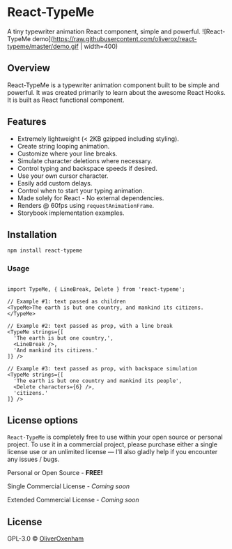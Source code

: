 # React-TypeMe

A tiny typewriter animation React component, simple and powerful.
![React-TypeMe demo](https://raw.githubusercontent.com/oliverox/react-typeme/master/demo.gif | width=400)

## Overview

React-TypeMe is a typewriter animation component built to be simple and powerful. 
It was created primarily to learn about the awesome React Hooks. It is built as React functional component.


## Features

* Extremely lightweight (< 2KB gzipped including styling).
* Create string looping animation.
* Customize where your line breaks.
* Simulate character deletions where necessary.
* Control typing and backspace speeds if desired.
* Use your own cursor character.
* Easily add custom delays.
* Control when to start your typing animation.
* Made solely for React - No external dependencies.
* Renders @ 60fps using `requestAnimationFrame`.
* Storybook implementation examples.

## Installation

```bash
npm install react-typeme
```

### Usage

```JSX

import TypeMe, { LineBreak, Delete } from 'react-typeme';

// Example #1: text passed as children
<TypeMe>The earth is but one country, and mankind its citizens.</TypeMe>

// Example #2: text passed as prop, with a line break
<TypeMe strings={[
  'The earth is but one country,', 
  <LineBreak />, 
  'And mankind its citizens.'
]} />

// Example #3: text passed as prop, with backspace simulation
<TypeMe strings={[
  'The earth is but one country and mankind its people', 
  <Delete characters={6} />, 
  'citizens.'
]} />

```

## License options
`React-TypeMe` is completely free to use within your open source or personal project. To use it in a commercial project, please purchase either a single license use or an unlimited license &mdash; I'll also gladly help if you encounter any issues / bugs.

Personal or Open Source - **FREE!**

Single Commercial License - *Coming soon*

Extended Commercial License - *Coming soon*


## License
GPL-3.0 © [OliverOxenham](mailto:oliver.oxenham+typeme@gmail.com)
